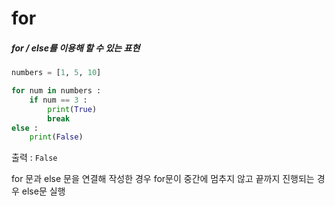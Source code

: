 # for

##### for / else를 이용해 할 수 있는 표현

```python
numbers = [1, 5, 10]

for num in numbers :
    if num == 3 :
        print(True)
        break
else :
    print(False)
```

출력 : `False`

for 문과 else 문을 연결해 작성한 경우 for문이 중간에 멈추지 않고 끝까지 진행되는 경우 else문 실행

